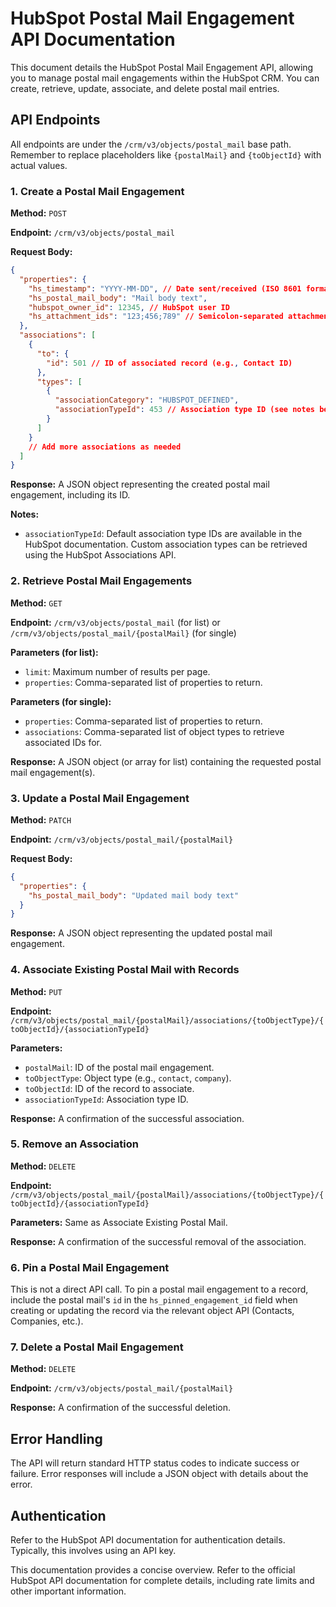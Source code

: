 # HubSpot Postal Mail Engagement API Documentation

This document details the HubSpot Postal Mail Engagement API, allowing you to manage postal mail engagements within the HubSpot CRM.  You can create, retrieve, update, associate, and delete postal mail entries.

## API Endpoints

All endpoints are under the `/crm/v3/objects/postal_mail` base path.  Remember to replace placeholders like `{postalMail}` and `{toObjectId}` with actual values.

### 1. Create a Postal Mail Engagement

**Method:** `POST`

**Endpoint:** `/crm/v3/objects/postal_mail`

**Request Body:**

```json
{
  "properties": {
    "hs_timestamp": "YYYY-MM-DD", // Date sent/received (ISO 8601 format)
    "hs_postal_mail_body": "Mail body text",
    "hubspot_owner_id": 12345, // HubSpot user ID
    "hs_attachment_ids": "123;456;789" // Semicolon-separated attachment IDs
  },
  "associations": [
    {
      "to": {
        "id": 501 // ID of associated record (e.g., Contact ID)
      },
      "types": [
        {
          "associationCategory": "HUBSPOT_DEFINED",
          "associationTypeId": 453 // Association type ID (see notes below)
        }
      ]
    }
    // Add more associations as needed
  ]
}
```

**Response:**  A JSON object representing the created postal mail engagement, including its ID.

**Notes:**

* `associationTypeId`:  Default association type IDs are available in the HubSpot documentation.  Custom association types can be retrieved using the HubSpot Associations API.


### 2. Retrieve Postal Mail Engagements

**Method:** `GET`

**Endpoint:** `/crm/v3/objects/postal_mail` (for list) or `/crm/v3/objects/postal_mail/{postalMail}` (for single)

**Parameters (for list):**

* `limit`: Maximum number of results per page.
* `properties`: Comma-separated list of properties to return.

**Parameters (for single):**

* `properties`: Comma-separated list of properties to return.
* `associations`: Comma-separated list of object types to retrieve associated IDs for.

**Response:**  A JSON object (or array for list) containing the requested postal mail engagement(s).

### 3. Update a Postal Mail Engagement

**Method:** `PATCH`

**Endpoint:** `/crm/v3/objects/postal_mail/{postalMail}`

**Request Body:**

```json
{
  "properties": {
    "hs_postal_mail_body": "Updated mail body text"
  }
}
```

**Response:** A JSON object representing the updated postal mail engagement.


### 4. Associate Existing Postal Mail with Records

**Method:** `PUT`

**Endpoint:** `/crm/v3/objects/postal_mail/{postalMail}/associations/{toObjectType}/{toObjectId}/{associationTypeId}`

**Parameters:**

* `postalMail`: ID of the postal mail engagement.
* `toObjectType`: Object type (e.g., `contact`, `company`).
* `toObjectId`: ID of the record to associate.
* `associationTypeId`: Association type ID.


**Response:**  A confirmation of the successful association.


### 5. Remove an Association

**Method:** `DELETE`

**Endpoint:** `/crm/v3/objects/postal_mail/{postalMail}/associations/{toObjectType}/{toObjectId}/{associationTypeId}`

**Parameters:** Same as Associate Existing Postal Mail.

**Response:** A confirmation of the successful removal of the association.


### 6. Pin a Postal Mail Engagement

This is not a direct API call.  To pin a postal mail engagement to a record, include the postal mail's `id` in the `hs_pinned_engagement_id` field when creating or updating the record via the relevant object API (Contacts, Companies, etc.).


### 7. Delete a Postal Mail Engagement

**Method:** `DELETE`

**Endpoint:** `/crm/v3/objects/postal_mail/{postalMail}`

**Response:** A confirmation of the successful deletion.


## Error Handling

The API will return standard HTTP status codes to indicate success or failure.  Error responses will include a JSON object with details about the error.


## Authentication

Refer to the HubSpot API documentation for authentication details.  Typically, this involves using an API key.


This documentation provides a concise overview.  Refer to the official HubSpot API documentation for complete details, including rate limits and other important information.
